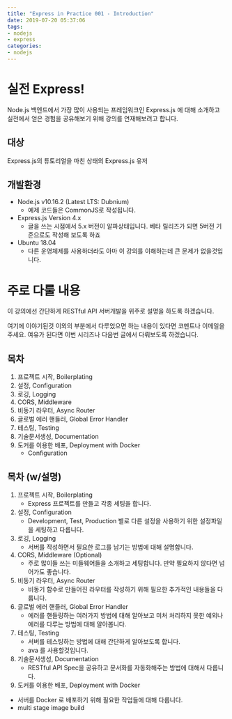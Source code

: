 ```yaml
---
title: "Express in Practice 001 - Introduction"
date: 2019-07-20 05:37:06
tags:
- nodejs
- express
categories:
- nodejs
---
```


# 실전 Express!

Node.js 백엔드에서 가장 많이 사용되는 프레임워크인 Express.js 에 대해 소개하고 실전에서 얻은 경험을 공유해보기 위해 강의를 연재해보려고 합니다.

## 대상

Express.js의 튜토리얼을 마친 상태의 Express.js 유저

## 개발환경

* Node.js v10.16.2   (Latest LTS: Dubnium)
  * 예제 코드들은 CommonJS로 작성됩니다.
* Express.js Version 4.x
  * 글을 쓰는 시점에서 5.x 버전이 알파상태입니다. 베타 릴리즈가 되면 5버전 기준으로도 작성해 보도록 하죠
* Ubuntu 18.04
  * 다른 운영체제를 사용하더라도 아마 이 강의를 이해하는데 큰 문제가 없을것입니다.

# 주로 다룰 내용

이 강의에선 간단하게 RESTful API 서버개발을 위주로 설명을 하도록 하겠습니다.

여기에 이야기된것 이외의 부분에서 다루었으면 하는 내용이 있다면 코멘트나 이메일을 주세요. 여유가 된다면 이번 시리즈나 다음번 글에서 다뤄보도록 하겠습니다.

## 목차
1. 프로젝트 시작, Boilerplating
2. 설정, Configuration
3. 로깅, Logging
4. CORS, Middleware
5. 비동기 라우터, Async Router
6. 글로벌 에러 핸들러, Global Error Handler
7. 테스팅, Testing
8. 기술문서생성, Documentation
9. 도커를 이용한 배포, Deployment with Docker
   * Configuration

## 목차 (w/설명)

1. 프로젝트 시작, Boilerplating
   * Express 프로젝트를 만들고 각종 세팅을 합니다.
2. 설정, Configuration
   * Development, Test, Production 별로 다른 설정을 사용하기 위한 설정파일을 세팅하고 다룹니다.
3. 로깅, Logging
   * 서버를 작성하면서 필요한 로그를 남기는 방법에 대해 설명합니다.
4. CORS, Middleware (Optional)
   * 주로 많이들 쓰는 미들웨어들을 소개하고 세팅합니다. 만약 필요하지 않다면 넘어가도 좋습니다.
5. 비동기 라우터, Async Router
   * 비동기 함수로 만들어진 라우터를 작성하기 위해 필요한 추가적인 내용들을 다룹니다.
6. 글로벌 에러 핸들러, Global Error Handler
   * 에러를 핸들링하는 여러가지 방법에 대해 알아보고 미처 처리하지 못한 예외나 에러를 다루는 방법에 대해 알아봅니다.
7. 테스팅, Testing
   * 서버를 테스팅하는 방법에 대해 간단하게 알아보도록 합니다.
   * ava 를 사용할것입니다.
8. 기술문서생성, Documentation
   * RESTful API Spec을 공유하고 문서화를 자동화해주는 방법에 대해서 다룹니다.
9.  도커를 이용한 배포, Deployment with Docker
   * 서버를 Docker 로 배포하기 위해 필요한 작업들에 대해 다룹니다.
   * multi stage image build

